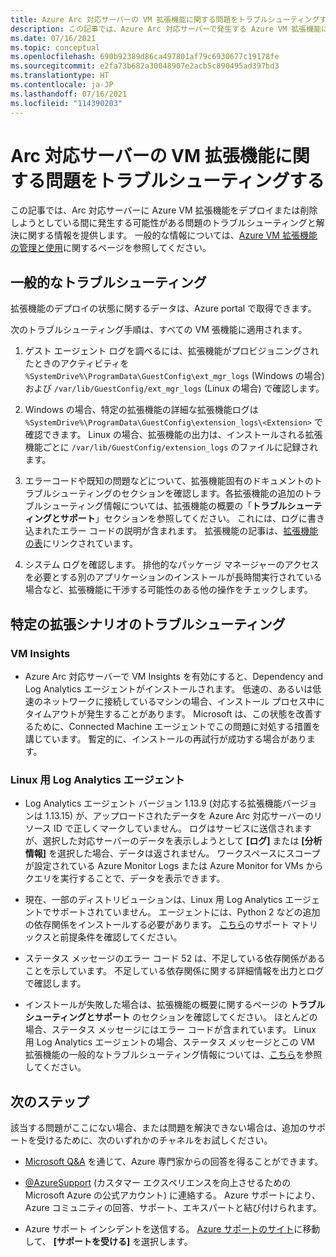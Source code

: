 ```yaml
---
title: Azure Arc 対応サーバーの VM 拡張機能に関する問題をトラブルシューティングする
description: この記事では、Azure Arc 対応サーバーで発生する Azure VM 拡張機能に関する問題をトラブルシューティングして解決する方法を示します。
ms.date: 07/16/2021
ms.topic: conceptual
ms.openlocfilehash: 690b92389d86ca497801af79c6930677c19178fe
ms.sourcegitcommit: e2fa73b682a30048907e2acb5c890495ad397bd3
ms.translationtype: HT
ms.contentlocale: ja-JP
ms.lasthandoff: 07/16/2021
ms.locfileid: "114390203"
---
```

# <a name="troubleshoot-arc-enabled-servers-vm-extension-issues"></a>Arc 対応サーバーの VM 拡張機能に関する問題をトラブルシューティングする

この記事では、Arc 対応サーバーに Azure VM 拡張機能をデプロイまたは削除しようとしている間に発生する可能性がある問題のトラブルシューティングと解決に関する情報を提供します。 一般的な情報については、[Azure VM 拡張機能の管理と使用](./manage-vm-extensions.md)に関するページを参照してください。

## <a name="general-troubleshooting"></a>一般的なトラブルシューティング

拡張機能のデプロイの状態に関するデータは、Azure portal で取得できます。

次のトラブルシューティング手順は、すべての VM 張機能に適用されます。

1. ゲスト エージェント ログを調べるには、拡張機能がプロビジョニングされたときのアクティビティを `%SystemDrive%\ProgramData\GuestConfig\ext_mgr_logs` (Windows の場合) および `/var/lib/GuestConfig/ext_mgr_logs` (Linux の場合) で確認します。

2. Windows の場合、特定の拡張機能の詳細な拡張機能ログは `%SystemDrive%\ProgramData\GuestConfig\extension_logs\<Extension>` で確認できます。 Linux の場合、拡張機能の出力は、インストールされる拡張機能ごとに `/var/lib/GuestConfig/extension_logs` のファイルに記録されます。

3. エラーコードや既知の問題などについて、拡張機能固有のドキュメントのトラブルシューティングのセクションを確認します。各拡張機能の追加のトラブルシューティング情報については、拡張機能の概要の「**トラブルシューティングとサポート**」セクションを参照してください。 これには、ログに書き込まれたエラー コードの説明が含まれます。 拡張機能の記事は、[拡張機能の表](manage-vm-extensions.md#extensions)にリンクされています。

4. システム ログを確認します。 排他的なパッケージ マネージャーのアクセスを必要とする別のアプリケーションのインストールが長時間実行されている場合など、拡張機能に干渉する可能性のある他の操作をチェックします。

## <a name="troubleshooting-specific-extension-scenarios"></a>特定の拡張シナリオのトラブルシューティング

### <a name="vm-insights"></a>VM Insights

- Azure Arc 対応サーバーで VM Insights を有効にすると、Dependency and Log Analytics エージェントがインストールされます。 低速の、あるいは低速のネットワークに接続しているマシンの場合、インストール プロセス中にタイムアウトが発生することがあります。 Microsoft は、この状態を改善するために、Connected Machine エージェントでこの問題に対処する措置を講じています。 暫定的に、インストールの再試行が成功する場合があります。

### <a name="log-analytics-agent-for-linux"></a>Linux 用 Log Analytics エージェント

- Log Analytics エージェント バージョン 1.13.9 (対応する拡張機能バージョンは 1.13.15) が、アップロードされたデータを Azure Arc 対応サーバーのリソース ID で正しくマークしていません。 ログはサービスに送信されますが、選択した対応サーバーのデータを表示しようとして **[ログ]** または **[分析情報]** を選択した場合、データは返されません。 ワークスペースにスコープが設定されている Azure Monitor Logs または Azure Monitor for VMs からクエリを実行することで、データを表示できます。

- 現在、一部のディストリビューションは、Linux 用 Log Analytics エージェントでサポートされていません。 エージェントには、Python 2 などの追加の依存関係をインストールする必要があります。 [こちら](../../azure-monitor/agents/agents-overview.md#supported-operating-systems)のサポート マトリックスと前提条件を確認してください。

- ステータス メッセージのエラー コード 52 は、不足している依存関係があることを示しています。 不足している依存関係に関する詳細情報を出力とログで確認します。

- インストールが失敗した場合は、拡張機能の概要に関するページの **トラブルシューティングとサポート** のセクションを確認してください。 ほとんどの場合、ステータス メッセージにはエラー コードが含まれています。 Linux 用 Log Analytics エージェントの場合、ステータス メッセージとこの VM 拡張機能の一般的なトラブルシューティング情報については、[こちら](../../virtual-machines/extensions/oms-linux.md#troubleshoot-and-support)を参照してください。

## <a name="next-steps"></a>次のステップ

該当する問題がここにない場合、または問題を解決できない場合は、追加のサポートを受けるために、次のいずれかのチャネルをお試しください。

- [Microsoft Q&A](/answers/topics/azure-arc.html) を通じて、Azure 専門家からの回答を得ることができます。

- [@AzureSupport](https://twitter.com/azuresupport) (カスタマー エクスペリエンスを向上させるための Microsoft Azure の公式アカウント) に連絡する。 Azure サポートにより、Azure コミュニティの回答、サポート、エキスパートと結び付けられます。

- Azure サポート インシデントを送信する。 [Azure サポートのサイト](https://azure.microsoft.com/support/options/)に移動して、 **[サポートを受ける]** を選択します。
